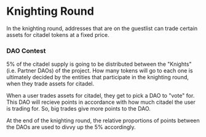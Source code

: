 # Knighting Round
In the knighting round, addresses that are on the guestlist can trade certain assets for citadel tokens at a fixed price.

### DAO Contest
5% of the citadel supply is going to be distributed between the "Knights" (i.e. Partner DAOs) of the project. 
How many tokens will go to each one is ultimately decided by the entities that participate in the knighting round, when they trade assets for citadel.

When a user trades assets for citadel, they get to pick a DAO to "vote" for. This DAO will recieve points in accordance with how much citadel the user is trading for.
So, big trades give more points to the DAO.

At the end of the knighting round, the relative proportions of points between the DAOs are used to divvy up the 5% accordingly.